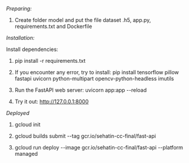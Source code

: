 *Preparing:*

1. Create folder model and put the file dataset .h5, app.py, requirements.txt and Dockerfile

*Installation:*

Install dependencies:
1. pip install -r requirements.txt

2. If you encounter any error, try to install:
pip install tensorflow pillow fastapi uvicorn python-multipart opencv-python-headless imutils

3. Run the FastAPI web server:
uvicorn app:app --reload

4. Try it out:
http://127.0.0.1:8000

*Deployed*
1. gcloud init

2. gcloud builds submit --tag gcr.io/sehatin-cc-final/fast-api

3. gcloud run deploy --image gcr.io/sehatin-cc-final/fast-api --platform managed